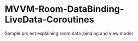 # MVVM-Room-DataBinding-LiveData-Coroutines
Sample project explaining room data ,binding and view model

